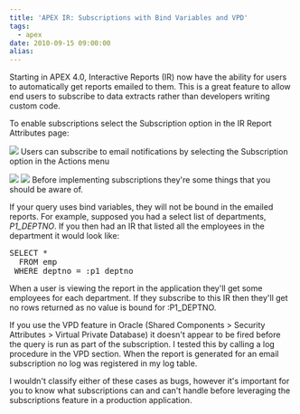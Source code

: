 ```yaml
---
title: 'APEX IR: Subscriptions with Bind Variables and VPD'
tags:
  - apex
date: 2010-09-15 09:00:00
alias:
---
```


Starting in APEX 4.0, Interactive Reports (IR) now have the ability for users to automatically get reports emailed to them. This is a great feature to allow end users to subscribe to data extracts rather than developers writing custom code.

To enable subscriptions select the Subscription option in the IR Report Attributes page:

[![](http://4.bp.blogspot.com/_33EF80fk9sM/TIzmL7f2yxI/AAAAAAAADzY/9eV46ilavIU/s400/ir_enable_subscription.jpg)](http://4.bp.blogspot.com/_33EF80fk9sM/TIzmL7f2yxI/AAAAAAAADzY/9eV46ilavIU/s1600/ir_enable_subscription.jpg)
Users can subscribe to email notifications by selecting the Subscription option in the Actions menu

[![](http://4.bp.blogspot.com/_33EF80fk9sM/TIzmMSOEcnI/AAAAAAAADzg/btDT4G-g-9s/s400/ir_subscription.jpg)](http://4.bp.blogspot.com/_33EF80fk9sM/TIzmMSOEcnI/AAAAAAAADzg/btDT4G-g-9s/s1600/ir_subscription.jpg)
[![](http://1.bp.blogspot.com/_33EF80fk9sM/TIzmMl2wf8I/AAAAAAAADzo/V0LpqLxYxcg/s400/ir_subscription_subscribe.jpg)](http://1.bp.blogspot.com/_33EF80fk9sM/TIzmMl2wf8I/AAAAAAAADzo/V0LpqLxYxcg/s1600/ir_subscription_subscribe.jpg)
Before implementing subscriptions they're some things that you should be aware of.

If your query uses bind variables, they will not be bound in the emailed reports. For example, supposed you had a select list of departments, <span style="font-style:italic;">P1_DEPTNO</span>. If you then had an IR that listed all the employees in the department it would look like:

<pre class="brush: sql">
SELECT *
  FROM emp
 WHERE deptno = :p1_deptno
</pre>
When a user is viewing the report in the application they'll get some employees for each department. If they subscribe to this IR then they'll get no rows returned as no value is bound for :P1_DEPTNO.

If you use the VPD feature in Oracle (Shared Components > Security Attributes > Virtual Private Database) it doesn't appear to be fired before the query is run as part of the subscription. I tested this by calling a log procedure in the VPD section. When the report is generated for an email subscription no log was registered in my log table.

I wouldn't classify either of these cases as bugs, however it's important for you to know what subscriptions can and can't handle before leveraging the subscriptions feature in a production application.
